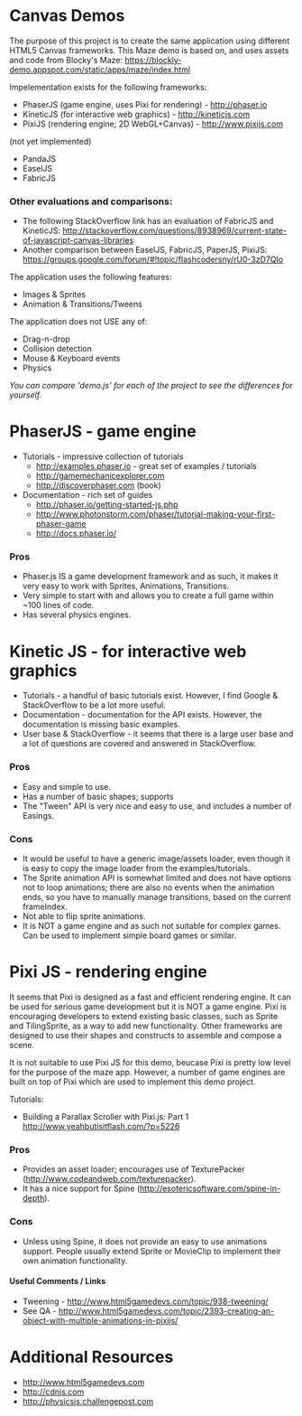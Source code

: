 Canvas Demos
============
The purpose of this project is to create the same application using different HTML5 Canvas
frameworks. This Maze demo is based on, and uses assets and code from Blocky's Maze:
    https://blockly-demo.appspot.com/static/apps/maze/index.html

Impelementation exists for the following frameworks:
* PhaserJS (game engine, uses Pixi for rendering) - http://phaser.io
* KineticJS (for interactive web graphics) - http://kineticjs.com
* PixiJS (rendering engine; 2D WebGL+Canvas) - http://www.pixijs.com

(not yet implemented)
* PandaJS
* EaselJS
* FabricJS

### Other evaluations and comparisons:
* The following StackOverflow link has an evaluation of FabricJS and KineticJS:
  http://stackoverflow.com/questions/8938969/current-state-of-javascript-canvas-libraries
* Another comparison between EaselJS, FabricJS, PaperJS, PixiJS:
  https://groups.google.com/forum/#!topic/flashcodersny/rU0-3zD7QIo

The application uses the following features:
* Images & Sprites
* Animation & Transitions/Tweens

The application does not USE any of:
* Drag-n-drop
* Collision detection
* Mouse & Keyboard events
* Physics

*You can compare 'demo.js' for each of the project to see the differences for yourself.*

PhaserJS - game engine
======================
* Tutorials - impressive collection of tutorials
  - http://examples.phaser.io - great set of examples / tutorials
  - http://gamemechanicexplorer.com
  - http://discoverphaser.com (book)
* Documentation - rich set of guides
  - http://phaser.io/getting-started-js.php
  - http://www.photonstorm.com/phaser/tutorial-making-your-first-phaser-game
  - http://docs.phaser.io/

### Pros
* Phaser.js IS a game development framework and as such, it makes it very easy to work with
  Sprites, Animations, Transitions.
* Very simple to start with and allows you to create a full game within ~100 lines of code.
* Has several physics engines.


Kinetic JS - for interactive web graphics
=========================================
* Tutorials - a handful of basic tutorials exist. However, I find Google & StackOverflow
  to be a lot more useful.
* Documentation - documentation for the API exists. However, the documentation is missing
  basic examples.
* User base & StackOverflow - it seems that there is a large user base and a lot of questions
  are covered and answered in StackOverflow.

### Pros
* Easy and simple to use.
* Has a number of basic shapes; supports 
* The "Tween" API is very nice and easy to use, and includes a number of Easings.

### Cons
* It would be useful to have a generic image/assets loader, even though it is easy to copy the
  image loader from the examples/tutorials.
* The Sprite animation API is somewhat limited and does not have options not to loop
  animations; there are also no events when the animation ends, so you have to manually manage 
  transitions, based on the current frameIndex.
* Not able to flip sprite animations.
* It is NOT a game engine and as such not suitable for complex games.
  Can be used to implement simple board games or similar.


Pixi JS - rendering engine
==========================
It seems that Pixi is designed as a fast and efficient rendering engine. It can be used for serious
game development but it is NOT a game engine. Pixi is encouraging developers to
extend existing basic classes, such as Sprite and TilingSprite, as a way to add new functionality.
Other frameworks are designed to use their shapes and constructs to assemble and compose a scene.

It is not suitable to use Pixi JS for this demo, beucase Pixi is pretty low level for the purpose of
the maze app. However, a number of game engines are built on top of Pixi which are used to implement
this demo project.

Tutorials:
- Building a Parallax Scroller with Pixi.js: Part 1
    http://www.yeahbutisitflash.com/?p=5226

### Pros
* Provides an asset loader; encourages use of TexturePacker (http://www.codeandweb.com/texturepacker).
* It has a nice support for Spine (http://esotericsoftware.com/spine-in-depth).

### Cons
* Unless using Spine, it does not provide an easy to use animations support. People usually extend
  Sprite or MovieClip to implement their own animation functionality.

#### Useful Comments / Links
* Tweening - http://www.html5gamedevs.com/topic/938-tweening/
* See QA - http://www.html5gamedevs.com/topic/2393-creating-an-object-with-multiple-animations-in-pixijs/



Additional Resources
====================
* http://www.html5gamedevs.com
* http://cdnjs.com
* http://physicsjs.challengepost.com

